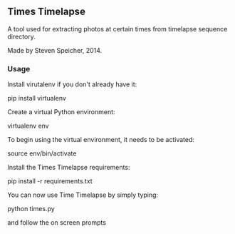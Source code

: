 ## Times Timelapse

A tool used for extracting photos at certain times from timelapse sequence directory.

Made by Steven Speicher, 2014.

### Usage

Install virutalenv if you don't already have it:

  pip install virtualenv
  
Create a virtual Python environment:

  virtualenv env
  
To begin using the virtual environment, it needs to be activated:

  source env/bin/activate
  
Install the Times Timelapse requirements:

  pip install -r requirements.txt
  
You can now use Time Timelapse by simply typing:
  
  python times.py
  
and follow the on screen prompts
